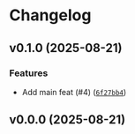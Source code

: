 # Changelog

## v0.1.0 (2025-08-21)

### Features

- Add main feat (#4) ([`6f27bb4`](https://github.com/34j/array-api-negative-index/commit/6f27bb4ce1c0bc9ae1825784c8a1d5a961b2a079))

## v0.0.0 (2025-08-21)
